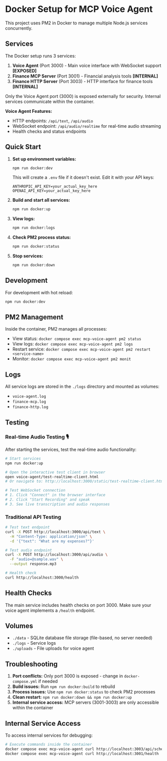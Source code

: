 # Docker Setup for MCP Voice Agent

This project uses PM2 in Docker to manage multiple Node.js services concurrently.

## Services

The Docker setup runs 3 services:

1. **Voice Agent** (Port 3000) - Main voice interface with WebSocket support **[EXPOSED]**
2. **Finance MCP Server** (Port 3001) - Financial analysis tools **[INTERNAL]**
3. **Finance HTTP Server** (Port 3003) - HTTP interface for finance tools **[INTERNAL]**

Only the Voice Agent port (3000) is exposed externally for security. Internal services communicate within the container.

**Voice Agent Features:**
- HTTP endpoints: `/api/text`, `/api/audio` 
- WebSocket endpoint: `/api/audio/realtime` for real-time audio streaming
- Health checks and status endpoints

## Quick Start

1. **Set up environment variables:**
   ```bash
   npm run docker:dev
   ```
   This will create a `.env` file if it doesn't exist. Edit it with your API keys:
   ```
   ANTHROPIC_API_KEY=your_actual_key_here
   OPENAI_API_KEY=your_actual_key_here
   ```

2. **Build and start all services:**
   ```bash
   npm run docker:up
   ```

3. **View logs:**
   ```bash
   npm run docker:logs
   ```

4. **Check PM2 process status:**
   ```bash
   npm run docker:status
   ```

5. **Stop services:**
   ```bash
   npm run docker:down
   ```

## Development

For development with hot reload:
```bash
npm run docker:dev
```

## PM2 Management

Inside the container, PM2 manages all processes:

- View status: `docker compose exec mcp-voice-agent pm2 status`
- View logs: `docker compose exec mcp-voice-agent pm2 logs`
- Restart service: `docker compose exec mcp-voice-agent pm2 restart <service-name>`
- Monitor: `docker compose exec mcp-voice-agent pm2 monit`

## Logs

All service logs are stored in the `./logs` directory and mounted as volumes:
- `voice-agent.log`
- `finance-mcp.log`
- `finance-http.log`

## Testing

### Real-time Audio Testing 🎙️
After starting the services, test the real-time audio functionality:

```bash
# Start services
npm run docker:up

# Open the interactive test client in browser
open voice-agent/test-realtime-client.html
# Or navigate to: http://localhost:3000/static/test-realtime-client.html (if served)

# Test WebSocket connection
# 1. Click "Connect" in the browser interface
# 2. Click "Start Recording" and speak
# 3. See live transcription and audio responses
```

### Traditional API Testing
```bash
# Test text endpoint
curl -X POST http://localhost:3000/api/text \
  -H "Content-Type: application/json" \
  -d '{"text": "What are my expenses?"}'

# Test audio endpoint  
curl -X POST http://localhost:3000/api/audio \
  -F "audio=@sample.wav" \
  --output response.mp3

# Health check
curl http://localhost:3000/health
```

## Health Checks

The main service includes health checks on port 3000. Make sure your voice agent implements a `/health` endpoint.

## Volumes

- `./data` - SQLite database file storage (file-based, no server needed)
- `./logs` - Service logs
- `./uploads` - File uploads for voice agent

## Troubleshooting

1. **Port conflicts:** Only port 3000 is exposed - change in `docker-compose.yml` if needed
2. **Build issues:** Run `npm run docker:build` to rebuild
3. **Process issues:** Use `npm run docker:status` to check PM2 processes
4. **Clean restart:** `npm run docker:down && npm run docker:up`
5. **Internal service access:** MCP servers (3001-3003) are only accessible within the container

## Internal Service Access

To access internal services for debugging:
```bash
# Execute commands inside the container
docker compose exec mcp-voice-agent curl http://localhost:3003/api/schema
docker compose exec mcp-voice-agent curl http://localhost:3001/health
``` 